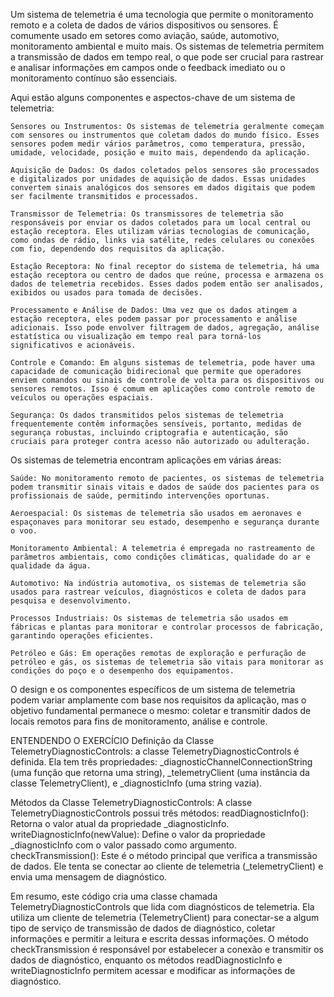 Um sistema de telemetria é uma tecnologia que permite o monitoramento remoto e a coleta de dados de vários dispositivos ou sensores. É comumente usado em setores como aviação, saúde, automotivo, monitoramento ambiental e muito mais. Os sistemas de telemetria permitem a transmissão de dados em tempo real, o que pode ser crucial para rastrear e analisar informações em campos onde o feedback imediato ou o monitoramento contínuo são essenciais.

Aqui estão alguns componentes e aspectos-chave de um sistema de telemetria:

    Sensores ou Instrumentos: Os sistemas de telemetria geralmente começam com sensores ou instrumentos que coletam dados do mundo físico. Esses sensores podem medir vários parâmetros, como temperatura, pressão, umidade, velocidade, posição e muito mais, dependendo da aplicação.

    Aquisição de Dados: Os dados coletados pelos sensores são processados e digitalizados por unidades de aquisição de dados. Essas unidades convertem sinais analógicos dos sensores em dados digitais que podem ser facilmente transmitidos e processados.

    Transmissor de Telemetria: Os transmissores de telemetria são responsáveis por enviar os dados coletados para um local central ou estação receptora. Eles utilizam várias tecnologias de comunicação, como ondas de rádio, links via satélite, redes celulares ou conexões com fio, dependendo dos requisitos da aplicação.

    Estação Receptora: No final receptor do sistema de telemetria, há uma estação receptora ou centro de dados que reúne, processa e armazena os dados de telemetria recebidos. Esses dados podem então ser analisados, exibidos ou usados para tomada de decisões.

    Processamento e Análise de Dados: Uma vez que os dados atingem a estação receptora, eles podem passar por processamento e análise adicionais. Isso pode envolver filtragem de dados, agregação, análise estatística ou visualização em tempo real para torná-los significativos e acionáveis.

    Controle e Comando: Em alguns sistemas de telemetria, pode haver uma capacidade de comunicação bidirecional que permite que operadores enviem comandos ou sinais de controle de volta para os dispositivos ou sensores remotos. Isso é comum em aplicações como controle remoto de veículos ou operações espaciais.

    Segurança: Os dados transmitidos pelos sistemas de telemetria frequentemente contêm informações sensíveis, portanto, medidas de segurança robustas, incluindo criptografia e autenticação, são cruciais para proteger contra acesso não autorizado ou adulteração.

Os sistemas de telemetria encontram aplicações em várias áreas:

    Saúde: No monitoramento remoto de pacientes, os sistemas de telemetria podem transmitir sinais vitais e dados de saúde dos pacientes para os profissionais de saúde, permitindo intervenções oportunas.

    Aeroespacial: Os sistemas de telemetria são usados em aeronaves e espaçonaves para monitorar seu estado, desempenho e segurança durante o voo.

    Monitoramento Ambiental: A telemetria é empregada no rastreamento de parâmetros ambientais, como condições climáticas, qualidade do ar e qualidade da água.

    Automotivo: Na indústria automotiva, os sistemas de telemetria são usados para rastrear veículos, diagnósticos e coleta de dados para pesquisa e desenvolvimento.

    Processos Industriais: Os sistemas de telemetria são usados em fábricas e plantas para monitorar e controlar processos de fabricação, garantindo operações eficientes.

    Petróleo e Gás: Em operações remotas de exploração e perfuração de petróleo e gás, os sistemas de telemetria são vitais para monitorar as condições do poço e o desempenho dos equipamentos.

O design e os componentes específicos de um sistema de telemetria podem variar amplamente com base nos requisitos da aplicação, mas o objetivo fundamental permanece o mesmo: coletar e transmitir dados de locais remotos para fins de monitoramento, análise e controle.

ENTENDENDO O EXERCÍCIO
Definição da Classe TelemetryDiagnosticControls:
a classe TelemetryDiagnosticControls é definida. Ela tem três propriedades: _diagnosticChannelConnectionString (uma função que retorna uma string), _telemetryClient (uma instância da classe TelemetryClient), e _diagnosticInfo (uma string vazia).

Métodos da Classe TelemetryDiagnosticControls:
A classe TelemetryDiagnosticControls possui três métodos:
    readDiagnosticInfo(): Retorna o valor atual da propriedade _diagnosticInfo.
    writeDiagnosticInfo(newValue): Define o valor da propriedade _diagnosticInfo com o valor passado como argumento.
    checkTransmission(): Este é o método principal que verifica a transmissão de dados. Ele tenta se conectar ao cliente de telemetria (_telemetryClient) e envia uma mensagem de diagnóstico.

Em resumo, este código cria uma classe chamada TelemetryDiagnosticControls que lida com diagnósticos de telemetria. Ela utiliza um cliente de telemetria (TelemetryClient) para conectar-se a algum tipo de serviço de transmissão de dados de diagnóstico, coletar informações e permitir a leitura e escrita dessas informações. O método checkTransmission é responsável por estabelecer a conexão e transmitir os dados de diagnóstico, enquanto os métodos readDiagnosticInfo e writeDiagnosticInfo permitem acessar e modificar as informações de diagnóstico.